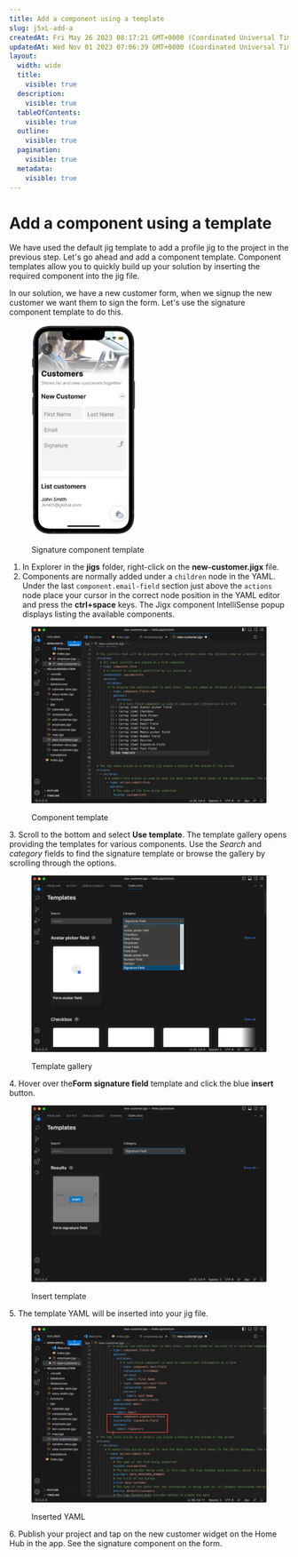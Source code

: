 ```yaml
---
title: Add a component using a template
slug: j5xL-add-a
createdAt: Fri May 26 2023 08:17:21 GMT+0000 (Coordinated Universal Time)
updatedAt: Wed Nov 01 2023 07:06:39 GMT+0000 (Coordinated Universal Time)
layout:
  width: wide
  title:
    visible: true
  description:
    visible: true
  tableOfContents:
    visible: true
  outline:
    visible: true
  pagination:
    visible: true
  metadata:
    visible: true
---
```


# Add a component using a template

We have used the default jig template to add a profile jig to the project in the previous step. Let's go ahead and add a component template. Component templates allow you to quickly build up your solution by inserting the required component into the jig file.

In our solution, we have a new customer form, when we signup the new customer we want them to sign the form. Let's use the signature component template to do this.

<figure><img src="../../.gitbook/assets/customersign.PNG" alt="Signature component template" width="188"><figcaption><p>Signature component template</p></figcaption></figure>

1. In Explorer in the **jigs** folder, right-click on the **new-customer.jigx** file.
2. Components are normally added under a `children` node in the YAML. Under the last `component.email-field` section just above the `actions` node place your cursor in the correct node position in the YAML editor and press the **ctrl+space** keys. The Jigx component IntelliSense popup displays listing the available components.

<figure><img src="../../.gitbook/assets/TemplateSign.png" alt="Component template"><figcaption><p>Component template</p></figcaption></figure>

3\. Scroll to the bottom and select **Use template**. The template gallery opens providing the templates for various components. Use the _Search_ and _category_ fields to find the signature template or browse the gallery by scrolling through the options.

<figure><img src="../../.gitbook/assets/TemplateSelect.png" alt="Template gallery"><figcaption><p>Template gallery</p></figcaption></figure>

4\. Hover over the**Form signature field** template and click the blue **insert** button.

<figure><img src="../../.gitbook/assets/TemplateInsert.png" alt="Insert template"><figcaption><p>Insert template</p></figcaption></figure>

5\. The template YAML will be inserted into your jig file.

<figure><img src="../../.gitbook/assets/TemplateCode.png" alt="Inserted YAML"><figcaption><p>Inserted YAML</p></figcaption></figure>

6\. Publish your project and tap on the new customer widget on the Home Hub in the app. See the signature component on the form.
